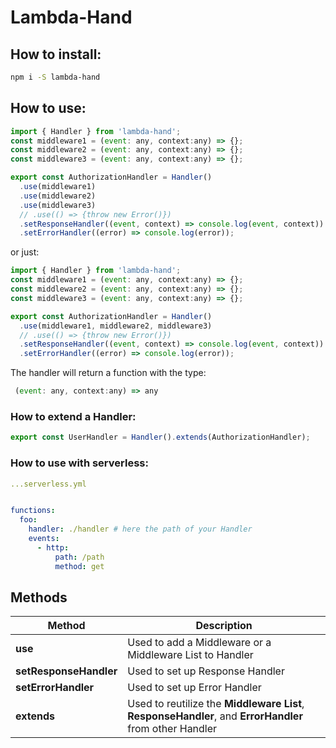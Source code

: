 # Lambda-Hand

## How to install:

```bash
npm i -S lambda-hand
```

## How to use:

```javascript
import { Handler } from 'lambda-hand';
const middleware1 = (event: any, context:any) => {};
const middleware2 = (event: any, context:any) => {};
const middleware3 = (event: any, context:any) => {};

export const AuthorizationHandler = Handler()
  .use(middleware1)
  .use(middleware2)
  .use(middleware3)
  // .use(() => {throw new Error()})
  .setResponseHandler((event, context) => console.log(event, context))
  .setErrorHandler((error) => console.log(error));

```

or just:

```javascript
import { Handler } from 'lambda-hand';
const middleware1 = (event: any, context:any) => {};
const middleware2 = (event: any, context:any) => {};
const middleware3 = (event: any, context:any) => {};

export const AuthorizationHandler = Handler()
  .use(middleware1, middleware2, middleware3)
  // .use(() => {throw new Error()})
  .setResponseHandler((event, context) => console.log(event, context))
  .setErrorHandler((error) => console.log(error));
```
The handler will return a function with the type:
```javascript
 (event: any, context:any) => any
```
### How to extend a Handler:
```javascript
export const UserHandler = Handler().extends(AuthorizationHandler);
```


### How to use with serverless:

```yml
...serverless.yml


functions:
  foo:
    handler: ./handler # here the path of your Handler
    events:
      - http:
          path: /path
          method: get

```


## Methods

|  Method |  Description |
|---|---|
| **use**  |  Used to add a Middleware or a Middleware List to Handler |
| **setResponseHandler**  |  Used to set up Response Handler |
| **setErrorHandler**  |  Used to set up Error Handler |
| **extends**   | Used to reutilize the **Middleware List**,  <br/> **ResponseHandler**, and **ErrorHandler** from other Handler |